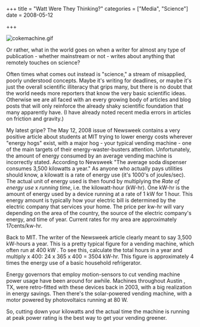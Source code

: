 +++
title = "Watt Were They Thinking?"
categories = ["Media", "Science"]
date = 2008-05-12


+++


<img src="gif/cokemachine.gif" alt="cokemachine.gif" />

Or rather, what in the world goes on when a writer for almost any type of publication - whether mainstream or not - writes about anything that remotely touches on science?
 
Often times what comes out instead is &quot;science,&quot; a stream of misapplied, poorly understood concepts. Maybe it's writing for deadlines, or maybe it's just the overall scientific illiteracy that grips many, but there is no doubt that the world needs more reporters that know the very basic scientific ideas. Otherwise we are all faced with an every growing body of articles and blog posts that will only reinforce the already shaky scientific foundation that many apparently have. (I have already noted recent media errors in articles on friction and gravity.) 
 <p align="left" style="text-align: left;">My latest gripe? The May 12, 2008 issue of Newsweek contains a very positive article about students at MIT trying to lower energy costs wherever &quot;energy hogs&quot; exist, with a major hog - your typical vending machine - one of the main targets of their energy-waster-busters attention. Unfortunately, the amount of energy consumed by an average vending machine is incorrectly stated. According to Newsweek &quot;The average soda dispenser consumes 3,500 kilowatts a year.&quot; As anyone who actually pays utilities should know, a kilowatt is a rate of energy use (it's 1000's of joules/sec). The actual unit of energy used is then found by multiplying the <em>Rate of energy use</em> x <em>running time</em>, i.e. the kilowatt-hour (kW-hr). One kW-hr is the amount of energy used by a device running at a rate of 1 kW for 1 hour. This energy amount is typically how your electric bill is determined by the electric company that services your home. The price per kw-hr will vary depending on the area of the country, the source of the electric company's energy, and time of year. Current rates for my area are approximately 17cents/kw-hr.
  
Back to MIT. The writer of the Newsweek article clearly meant to say 3,500 kW-hours a year. This is a pretty typical figure for a vending machine, which often run at 400 kW . To see this, calculate the total hours in a year and multiply x 400: 24 x 365 x 400 = 3504 kW-hr. This figure is approximately 4 times the energy use of a basic household refrigerator.
 
Energy governors that employ motion-sensors to cut vending machine power usage have been around for awhile. Machines throughout Austin , TX, were retro-fitted with these devices back in 2003, with a big realization in energy savings. Then there's the solar-powered vending machine, with a motor powered by photovoltaics running at 80 W.
 
So, cutting down your kilowatts and the actual time the machine is running at peak power rating is the best way to get your vending greener.
